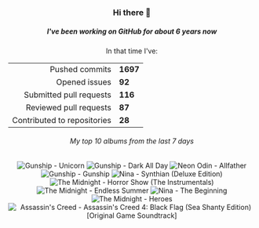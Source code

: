 <div align="center">
  <h3>Hi there 👋</h3>
  <h5>I've been working on GitHub for about 6 years now</h5>
  <p>In that time I've:</p>
  <table>
    <tr>
      <td align="right">Pushed commits</td>
      <td><strong>1697</strong></td>
    </tr>
    <tr>
      <td align="right">Opened issues</td>
      <td><strong>92</strong></td>
    </tr>
    <tr>
      <td align="right">Submitted pull requests</td>
      <td><strong>116</strong></td>
    </tr>
    <tr>
      <td align="right">Reviewed pull requests</td>
      <td><strong>87</strong></td>
    </tr>
    <tr>
      <td align="right">Contributed to repositories</td>
      <td><strong>28</strong></td>
    </tr>
  </table>

</div>
<!-- [![GitHub Streak](https://streak-stats.demolab.com?user=darynwhite&theme=dark&hide_border=true&date_format=%5BY.%5Dn.j&background=45%2C192ED0%2C000000)](https://git.io/streak-stats) -->

<div align="center">
  <h6>My top 10 albums from the last 7 days</h6>
</div>


<!-- lastfm -->
<p align="center"><img src="https://lastfm.freetls.fastly.net/i/u/64s/d8c69121d829c66b65e6003a5d4415f8.jpg" title="Gunship - Unicorn"> <img src="https://lastfm.freetls.fastly.net/i/u/64s/c2402f6c2f3b47ab134051c80ed6f480.jpg" title="Gunship - Dark All Day"> <img src="https://lastfm.freetls.fastly.net/i/u/64s/fdcd8a3afa4a5584cc585c5ee6d06873.jpg" title="Neon Odin - Allfather"> <img src="https://lastfm.freetls.fastly.net/i/u/64s/99947e68c0f44af76f1559af8734afd0.jpg" title="Gunship - Gunship"> <img src="https://lastfm.freetls.fastly.net/i/u/64s/889c0c3371311a85f09e786b454af69d.jpg" title="Nina - Synthian (Deluxe Edition)"> <img src="https://lastfm.freetls.fastly.net/i/u/64s/0c4b4d65203882c7b78bb629f38cb3c2.jpg" title="The Midnight - Horror Show (The Instrumentals)"> <img src="https://lastfm.freetls.fastly.net/i/u/64s/7c804b2219fb1978fd44013c9bfa5e24.jpg" title="The Midnight - Endless Summer"> <img src="https://lastfm.freetls.fastly.net/i/u/64s/1a4bc05c59aa286d875d031437df390f.jpg" title="Nina - The Beginning"> <img src="https://lastfm.freetls.fastly.net/i/u/64s/5526cfe62a8b32bc1cbcde8460e82784.jpg" title="The Midnight - Heroes"> <img src="https://lastfm.freetls.fastly.net/i/u/64s/5479acfbde349676ea698d03e83a5ab3.jpg" title="Assassin's Creed - Assassin's Creed 4: Black Flag (Sea Shanty Edition) [Original Game Soundtrack]"> </p>
